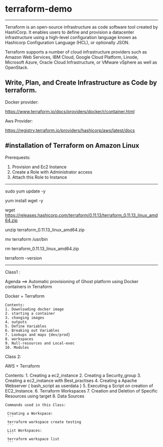 # terraform-demo
-----------
Terraform is an open-source infrastructure as code software tool created by HashiCorp.
It enables users to define and provision a datacenter infrastructure using a high-level configuration language known as Hashicorp Configuration Language (HCL), or optionally JSON.

Terraform supports a number of cloud infrastructure providers such as Amazon Web Services, IBM Cloud, Google Cloud Platform, Linode,
Microsoft Azure, Oracle Cloud Infrastructure, or VMware vSphere as well as OpenStack.

Write, Plan, and Create Infrastructure as Code by terraform.
-----------


Docker provider:

https://www.terraform.io/docs/providers/docker/r/container.html


Aws Provider:

https://registry.terraform.io/providers/hashicorp/aws/latest/docs




#installation of Terraform on Amazon Linux 
----------------------------------------------
Prerequests: 

1. Provision and Ec2 Instance 
2. Create a Role with Administrator access
3. Attach this Role to Instance
----------------------------------------------
sudo yum update -y

yum install wget -y

wget https://releases.hashicorp.com/terraform/0.11.13/terraform_0.11.13_linux_amd64.zip

unzip terraform_0.11.13_linux_amd64.zip

mv terraform /usr/bin

rm terraform_0.11.13_linux_amd64.zip

terraform -version

-----------------------------------------------

Class1 :
  
  Agenda ==> Automatic provisioning of Ghost platform using Docker containers in Terraform

  Docker + Terraform

    Contents: 
    1. Downloading docker image
    2. starting a container
    3. changing images
    4. outputs
    5. Define Variables
    6. Breaking out Variables
    7. Lookups and maps {dev/prod}
    8. workspaces
    9. Null-resources and Local-exec
    10. Modules







Class 2:
   
   AWS + Terraform

   Contents: 
    1. Creating a ec2_instance 
    2. Creating a Security_group
    3. Creating a ec2_instance with Best_practises
    4. Creating a Apache Webserver { bash_script as userdata }
    5. Executing a Script on creation of EC2_Instance.
    6. Terraform Workspaces
    7. Creation and Deletion of Specific Resources using target
    8. Data Sources
    
    
    Commands used in this Class:
     
     Creating a Workspace:  
     ```
     terraform workspace create testing
     ```
     List Workspaces:
     ```
     terraform workspace list
     ```
     
        
        





